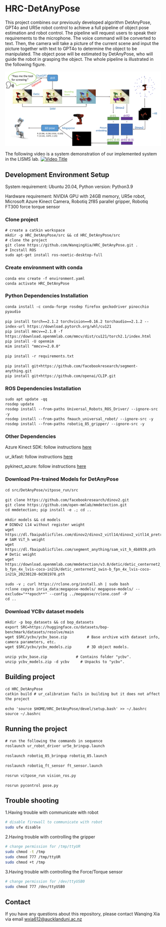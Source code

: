 # HRC-DetAnyPose
 
This project combines our previously developed algorithm DetAnyPose, GPT4o and UR5e robot control to achieve a full pipeline of object pose estimation and robot control. The pipeline will request users to speak their requirements to the microphone. The voice command will be converted to text. Then, the camera will take a picture of the current scene and input the picture together with text to GPT4o to determine the object to be manipulated. The object pose will be estimated by DetAnyPose, who will guide the robot in grasping the object. The whole pipeline is illustrated in the following figure.

![pipeline](./structure.jpg)

The following video is a system demonstration of our implemented system in the LISMS lab.
[![Video Title](https://img.youtube.com/vi/jefZLsnaWiI/0.jpg)](https://www.youtube.com/watch?v=jefZLsnaWiI)


## Development Environment Setup
System requirement: Ubuntu 20.04, Python version: Python3.9

Hardware requirement: NVIDIA GPU with 24GB memory, UR5e robot, Microsoft Azure Kinect Camera, Robotiq 2f85 parallel gripper, Robotiq FT300 force torque sensor
### Clone project
```shell
# create a catkin workspace
mkdir -p HRC_DetAnyPose/src && cd HRC_DetAnyPose/src
# clone the project
git clone https://github.com/WanqingXia/HRC_DetAnyPose.git .
# Incstall ROS
sudo apt-get install ros-noetic-desktop-full
```
### Create environment with conda
```shell
conda env create -f environment.yaml
conda activate HRC_DetAnyPose
```

### Python Dependencies Installation
```shell
conda install -c conda-forge rosdep firefox geckodriver pinocchio pyaudio

pip install torch==2.1.2 torchvision==0.16.2 torchaudio==2.1.2 --index-url https://download.pytorch.org/whl/cu121
pip install mmcv==2.1.0 -f https://download.openmmlab.com/mmcv/dist/cu121/torch2.1/index.html
pip install -U openmim
mim install "mmcv>=2.0.0"

pip install -r requirements.txt

pip install git+https://github.com/facebookresearch/segment-anything.git
pip install git+https://github.com/openai/CLIP.git
```

### ROS Dependencies Installation
```shell
sudo apt update -qq
rosdep update
rosdep install --from-paths Universal_Robots_ROS_Driver/ --ignore-src -y
rosdep install --from-paths fmauch_universal_robot/ --ignore-src -y
rosdep install --from-paths robotiq_85_gripper/ --ignore-src -y
```

### Other Dependencies
Azure Kinect SDK: follow instructions [here](https://github.com/microsoft/Azure-Kinect-Sensor-SDK/blob/develop/docs/usage.md#Installation)

ur_ikfast: follow instructions [here](https://github.com/cambel/ur_ikfast)

pykinect_azure: follow instructions [here](https://github.com/ibaiGorordo/pyKinectAzure)


### Download Pre-trained Models for DetAnyPose
```shell
cd src/DetAnyPose/vitpose_run/src

git clone https://github.com/facebookresearch/dinov2.git
git clone https://github.com/open-mmlab/mmdetection.git
cd mmdetection; pip install -e .; cd ..

mkdir models && cd models
# DINOv2 L14 without register weight
wget https://dl.fbaipublicfiles.com/dinov2/dinov2_vitl14/dinov2_vitl14_pretrain.pth
# SAM ViT_h weight
wget https://dl.fbaipublicfiles.com/segment_anything/sam_vit_h_4b8939.pth
# Detic weight
wget https://download.openmmlab.com/mmdetection/v3.0/detic/detic_centernet2_swin-b_fpn_4x_lvis-coco-in21k/detic_centernet2_swin-b_fpn_4x_lvis-coco-in21k_20230120-0d301978.pth

sudo -v ; curl https://rclone.org/install.sh | sudo bash
rclone copyto inria_data:megapose-models/ megapose-models/ --exclude="**epoch**" --config ../megapose/rclone.conf -P
cd ..
```

### Download YCBv dataset models

```shell
mkdir -p bop_datasets && cd bop_datasets
export SRC=https://huggingface.co/datasets/bop-benchmark/datasets/resolve/main
wget $SRC/ycbv/ycbv_base.zip         # Base archive with dataset info, camera parameters, etc.
wget $SRC/ycbv/ycbv_models.zip       # 3D object models.

unzip ycbv_base.zip             # Contains folder "ycbv".
unzip ycbv_models.zip -d ycbv     # Unpacks to "ycbv".
```

## Building project

```shell
cd HRC_DetAnyPose
catkin build # ur_calibration fails in building but it does not affect the project

echo 'source $HOME/HRC_DetAnyPose/devel/setup.bash' >> ~/.bashrc 
source ~/.bashrc
```

## Running the project
```shell
# run the following the commands in sequence
roslaunch ur_robot_driver ur5e_bringup.launch

roslaunch robotiq_85_bringup robotiq_85.launch

roslaunch robotiq_ft_sensor ft_sensor.launch

rosrun vitpose_run vision_ros.py

rosrun pycontrol pose.py
```

## Trouble shooting
1.Having trouble with communicate with robot

```bash
# disable firewall to communicate with robot
sudo ufw disable
```

2.Having trouble with controlling the gripper

```bash
# change permission for /tmp/ttyUR
sudo chmod -t /tmp
sudo chmod 777 /tmp/ttyUR
sudo chmod +t /tmp
```

3.Having trouble with controlling the Force/Torque sensor

```bash
# change permission for /dev/ttyUSB0
sudo chmod 777 /dev/ttyUSB0
```

## Contact
If you have any questions about this repository, please contact Wanqing Xia via email <wxia612@aucklanduni.ac.nz>
